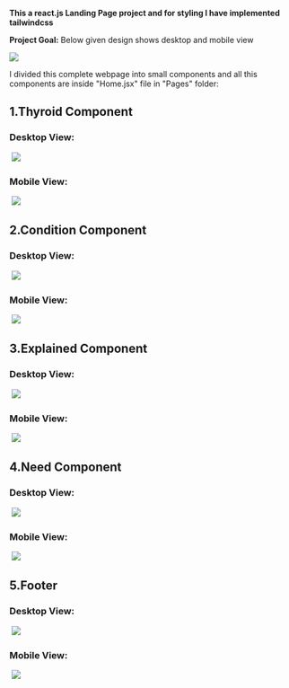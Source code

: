 <b>This a react.js Landing Page project and for styling I have implemented tailwindcss</b>

<b>Project Goal:</b>
Below given design shows desktop and mobile view


![](https://firebasestorage.googleapis.com/v0/b/firescript-577a2.appspot.com/o/imgs%2Fapp%2FMySpaceMyJournel%2FTMLC5kyh-m.png?alt=media&token=04f85f89-1ca4-441c-9607-f90dbb96c801)

I divided this complete webpage into small components and all this components are inside "Home.jsx" file in "Pages" folder:

## 1.Thyroid Component <br/>
### Desktop View:<br/>
&nbsp;![](https://firebasestorage.googleapis.com/v0/b/firescript-577a2.appspot.com/o/imgs%2Fapp%2FMySpaceMyJournel%2FclLoj-PLj_.png?alt=media&token=3bc94c98-1141-4ee9-b9db-92799aca7f96)<br/>
### Mobile View:<br/>
&nbsp;![](https://firebasestorage.googleapis.com/v0/b/firescript-577a2.appspot.com/o/imgs%2Fapp%2FMySpaceMyJournel%2FizPtYcfqWf.png?alt=media&token=5956c9f2-db6d-48fa-9a05-b7ffdd2a31f7)<br/>

## 2.Condition Component<br/>
### Desktop View:<br/>
&nbsp;![](https://firebasestorage.googleapis.com/v0/b/firescript-577a2.appspot.com/o/imgs%2Fapp%2FMySpaceMyJournel%2FUYLtJf15R9.png?alt=media&token=e2413181-34f2-4036-9d7e-03b45b3ad983)<br/>
### Mobile View:<br/>
&nbsp;![](https://firebasestorage.googleapis.com/v0/b/firescript-577a2.appspot.com/o/imgs%2Fapp%2FMySpaceMyJournel%2F7pYNGQkfh_.png?alt=media&token=926f534b-b823-47f5-a1f6-bdd7c20f1d90)<br/>


## 3.Explained Component<br/>
### Desktop View:<br/>
&nbsp;![](https://firebasestorage.googleapis.com/v0/b/firescript-577a2.appspot.com/o/imgs%2Fapp%2FMySpaceMyJournel%2FyqtsANESVo.png?alt=media&token=da205f9e-3fce-4226-ba68-753c4c70492f)<br/>
### Mobile View:<br/>
&nbsp;![](https://firebasestorage.googleapis.com/v0/b/firescript-577a2.appspot.com/o/imgs%2Fapp%2FMySpaceMyJournel%2FV-7ithzPb_.png?alt=media&token=92ca8eb6-07a1-4ae6-8d32-4fd9c5399d7c)<br/>
## 4.Need Component<br/>
### Desktop View:<br/>
&nbsp;![](https://firebasestorage.googleapis.com/v0/b/firescript-577a2.appspot.com/o/imgs%2Fapp%2FMySpaceMyJournel%2FIYgfusdyY5.png?alt=media&token=f083dae7-7a63-4c7e-8098-882b450e81ef)<br/>
### Mobile View:<br/>
&nbsp;![](https://firebasestorage.googleapis.com/v0/b/firescript-577a2.appspot.com/o/imgs%2Fapp%2FMySpaceMyJournel%2Ftzq7QMM2GQ.png?alt=media&token=92ebf7aa-fcb7-4000-b349-c4eb2c71d2c8)<br/>
## 5.Footer<br/>
### Desktop View:<br/>
&nbsp;![](https://firebasestorage.googleapis.com/v0/b/firescript-577a2.appspot.com/o/imgs%2Fapp%2FMySpaceMyJournel%2F0mGBkvXwtm.png?alt=media&token=9854e22e-64b8-4e42-bf77-5e68241a1fa2)<br/>
### Mobile View:<br/>
&nbsp;![](https://firebasestorage.googleapis.com/v0/b/firescript-577a2.appspot.com/o/imgs%2Fapp%2FMySpaceMyJournel%2FBXhvQcRSeJ.png?alt=media&token=11ab7222-2216-4eb6-afd5-503be6a02a39)<br/>